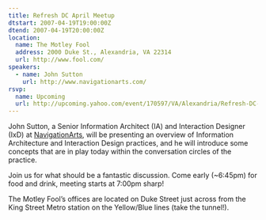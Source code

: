 ```yaml
---
title: Refresh DC April Meetup
dtstart: 2007-04-19T19:00:00Z
dtend: 2007-04-19T20:00:00Z
location:
  name: The Motley Fool
  address: 2000 Duke St., Alexandria, VA 22314
  url: http://www.fool.com/
speakers:
  - name: John Sutton
    url: http://www.navigationarts.com/
rsvp:
  name: Upcoming
  url: http://upcoming.yahoo.com/event/170597/VA/Alexandria/Refresh-DC-April-meetup/The-Motley-Fool/
---
```


John Sutton, a Senior Information Architect (IA) and Interaction Designer (IxD) at [NavigationArts](http://www.navigationarts.com/), will be presenting an overview of Information Architecture and Interaction Design practices, and he will introduce some concepts that are in play today within the conversation circles of the practice.

Join us for what should be a fantastic discussion. Come early (~6:45pm) for food and drink, meeting starts at 7:00pm sharp!

The Motley Fool’s offices are located on Duke Street just across from the King Street Metro station on the Yellow/Blue lines (take the tunnel!).